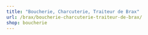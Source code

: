 ```yaml
---
title: "Boucherie, Charcuterie, Traiteur de Brax"
url: /brax/boucherie-charcuterie-traiteur-de-brax/
shop: boucherie
---
```

